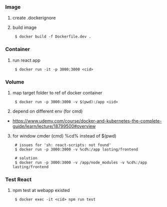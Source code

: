 ### Image 

1. create .dockerignore

2. build image

        $ docker build -f Dockerfile.dev .

### Container

1. run react app 

        $ docker run -it -p 3000:3000 <cid>

### Volume

1. map target folder to ref of docker container

        $ docker run -p 3000:3000 -v $(pwd):/app <iid>

2. depend on different env (for cmd)

- https://www.udemy.com/course/docker-and-kubernetes-the-complete-guide/learn/lecture/18799500#overview

3. for window cmder (cmd) %cd% instead of $(pwd)

        # issues for 'sh: react-scripts: not found'
        $ docker run -p 3000:3000 -v %cd%:/app lasting/frontend

        # solution
        $ docker run -p 3000:3000 -v /app/node_modules -v %cd%:/app lasting/frontend

### Test React

1. npm test at webapp existed

        $ docker exec -it <cid> npm run test